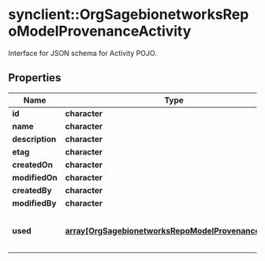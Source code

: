 # synclient::OrgSagebionetworksRepoModelProvenanceActivity

Interface for JSON schema for Activity POJO.

## Properties
Name | Type | Description | Notes
------------ | ------------- | ------------- | -------------
**id** | **character** |  | [optional] 
**name** | **character** |  | [optional] 
**description** | **character** |  | [optional] 
**etag** | **character** |  | [optional] 
**createdOn** | **character** |  | [optional] 
**modifiedOn** | **character** |  | [optional] 
**createdBy** | **character** |  | [optional] 
**modifiedBy** | **character** |  | [optional] 
**used** | [**array[OrgSagebionetworksRepoModelProvenanceUsed]**](org.sagebionetworks.repo.model.provenance.Used.md) | The entities used by this Activity. | [optional] 


